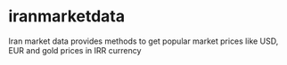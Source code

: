 # iranmarketdata
Iran market data provides methods to get popular market prices like USD, EUR and gold prices in IRR currency
